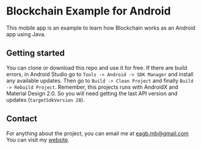 # Blockchain Example for Android
This mobile app is an example to learn how Blockchain works as an Android app using Java.


Getting started
---------------
You can clone or download this repo and use it for free. If there are build errors, in Android Studio go to `Tools -> Android -> SDK Manager` and install any available updates. Then go to `Build -> Clean Project` and finally `Build -> Rebuild Project`.
Remember, this projects runs with AndroidX and Material Design 2.0. So you will need getting the last API version and updates (`targetSdkVersion 28`).


Contact
----------
For anything about the project, you can email me at eagb.mb@gmail.com
You can visit my [website](https://eagb-corp.web.app).
